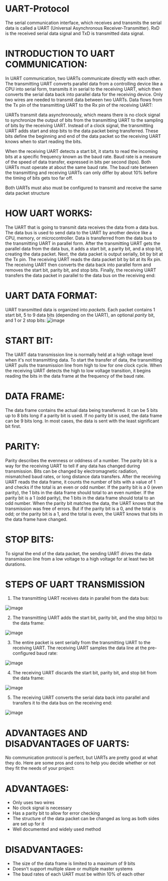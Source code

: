 # UART-Protocol

 The serial communication interface, which receives and transmits the serial data is called a UART (Universal Asynchronous Receiver-Transmitter). RxD is the received serial data signal and TxD is transmitted data signal.

# INTRODUCTION TO UART COMMUNICATION:

In UART communication, two UARTs communicate directly with each other. The transmitting UART converts parallel data from a controlling device like a CPU into serial form, transmits it in serial to the receiving UART, which then converts the serial data back into parallel data for the receiving device. Only two wires are needed to transmit data between two UARTs. Data flows from the Tx pin of the transmitting UART to the Rx pin of the receiving UART:

UARTs transmit data asynchronously, which means there is no clock signal to synchronize the output of bits from the transmitting UART to the sampling of bits by the receiving UART. Instead of a clock signal, the transmitting UART adds start and stop bits to the data packet being transferred. These bits define the beginning and end of the data packet so the receiving UART knows when to start reading the bits.

When the receiving UART detects a start bit, it starts to read the incoming bits at a specific frequency known as the baud rate. Baud rate is a measure of the speed of data transfer, expressed in bits per second (bps). Both UARTs must operate at about the same baud rate. The baud rate between the transmitting and receiving UARTs can only differ by about 10% before the timing of bits gets too far off.

Both UARTs must also must be configured to transmit and receive the same data packet structure

# HOW UART WORKS:

The UART that is going to transmit data receives the data from a data bus. The data bus is used to send data to the UART by another device like a CPU, memory, or microcontroller. Data is transferred from the data bus to the transmitting UART in parallel form. After the transmitting UART gets the parallel data from the data bus, it adds a start bit, a parity bit, and a stop bit, creating the data packet. Next, the data packet is output serially, bit by bit at the Tx pin. The receiving UART reads the data packet bit by bit at its Rx pin. The receiving UART then converts the data back into parallel form and removes the start bit, parity bit, and stop bits. Finally, the receiving UART transfers the data packet in parallel to the data bus on the receiving end:

# UART DATA FORMAT:

UART transmitted data is organized into _packets_. Each packet contains 1 start bit, 5 to 9 data bits (depending on the UART), an optional _parity_ bit, and 1 or 2 stop bits:
![image](https://user-images.githubusercontent.com/56084662/185549928-90b921e7-f42b-4c6d-b730-f49bef199164.png)

# START BIT:

The UART data transmission line is normally held at a high voltage level when it's not transmitting data. To start the transfer of data, the transmitting UART pulls the transmission line from high to low for one clock cycle. When the receiving UART detects the high to low voltage transition, it begins reading the bits in the data frame at the frequency of the baud rate.

# DATA FRAME:

The data frame contains the actual data being transferred. It can be 5 bits up to 8 bits long if a parity bit is used. If no parity bit is used, the data frame can be 9 bits long. In most cases, the data is sent with the least significant bit first.

# PARITY:

Parity describes the evenness or oddness of a number. The parity bit is a way for the receiving UART to tell if any data has changed during transmission. Bits can be changed by electromagnetic radiation, mismatched baud rates, or long distance data transfers. After the receiving UART reads the data frame, it counts the number of bits with a value of 1 and checks if the total is an even or odd number. If the parity bit is a 0 (even parity), the 1 bits in the data frame should total to an even number. If the parity bit is a 1 (odd parity), the 1 bits in the data frame should total to an odd number. When the parity bit matches the data, the UART knows that the transmission was free of errors. But if the parity bit is a 0, and the total is odd; or the parity bit is a 1, and the total is even, the UART knows that bits in the data frame have changed.

# STOP BITS:

To signal the end of the data packet, the sending UART drives the data transmission line from a low voltage to a high voltage for at least two bit durations.

# STEPS OF UART TRANSMISSION

1. The transmitting UART receives data in parallel from the data bus:

![image](https://user-images.githubusercontent.com/56084662/185549982-97c650a9-5915-4ed2-92e6-d2b0d13a33ea.png)

2. The transmitting UART adds the start bit, parity bit, and the stop bit(s) to the data frame:

![image](https://user-images.githubusercontent.com/56084662/185550008-825acf62-1f62-4c84-a011-03a6375ab9b9.png)

3. The entire packet is sent serially from the transmitting UART to the receiving UART. The receiving UART samples the data line at the pre-configured baud rate:

![image](https://user-images.githubusercontent.com/56084662/185550029-e8a5dfa8-2a3b-4433-9090-c028fa2b7926.png)

4.  The receiving UART discards the start bit, parity bit, and stop bit from the data frame:

![image](https://user-images.githubusercontent.com/56084662/185550047-b4de8d7a-d29b-4a11-a21b-60f6f5a50eda.png)

5. The receiving UART converts the serial data back into parallel and transfers it to the data bus on the receiving end:

![image](https://user-images.githubusercontent.com/56084662/185550073-cf21588e-ad2b-49e9-b544-86fab9c618e5.png)



# ADVANTAGES AND DISADVANTAGES OF UARTS:

No communication protocol is perfect, but UARTs are pretty good at what they do. Here are some pros and cons to help you decide whether or not they fit the needs of your project:

# ADVANTAGES:

- Only uses two wires
- No clock signal is necessary
- Has a parity bit to allow for error checking
- The structure of the data packet can be changed as long as both sides are set up for it
- Well documented and widely used method

# DISADVANTAGES:

- The size of the data frame is limited to a maximum of 9 bits
- Doesn't support multiple slave or multiple master systems
- The baud rates of each UART must be within 10% of each other
